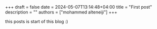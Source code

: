 +++ 
draft = false
date = 2024-05-07T13:14:48+04:00
title = "First post"
description = ""
authors = ["mohammed alteneiji"]
+++

this posts is start of this blog :)
